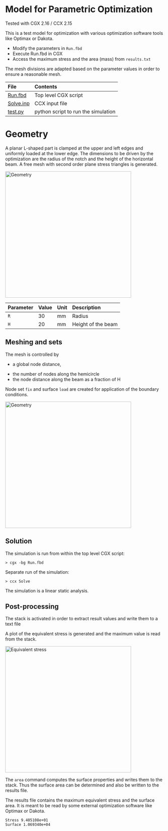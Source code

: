 # Model for Parametric Optimization

Tested with CGX 2.16 / CCX 2.15

This is a test model for optimization with various optimization software tools like Optimax or Dakota.

* Modify the parameters in `Run.fbd`
* Execute Run.fbd in CGX
* Access the maximum stress and the area (mass) from `results.txt`

The mesh divisions are adapted based on the parameter values in order to ensure a reasonable mesh.

| File                     | Contents                                                       |
| :-------                 | :-------------                                                 |
| [Run.fbd](Run.fbd)       | Top level CGX script                                           |
| [Solve.inp](Solve.inp)   | CCX input file                                                 |
| [test.py](test.py)       | python script to run the simulation                            |

# Geometry

A planar L-shaped part is clamped at the upper and left edges and uniformly loaded at the lower edge.
The dimensions to be driven by the optimization are the radius of the notch and the height of the horizontal beam.
A free mesh with second order plane stress triangles is generated.

<img src="Optimax-example.png" width="400" title="Geometry">


Parameter | Value | Unit | Description
:--       | :--   | :--  | :--
`R`       | 30    | mm   | Radius
`H`      | 20    | mm   | Height of the beam


## Meshing and sets
The mesh is controlled by
* a global node distance,
+ the number of nodes along the hemicircle
+ the node distance along the beam as a fraction of H

Node set `fix` and surface `load` are created for application of the boundary conditions.

<img src="sets.png" width="400" title="Geometry">



## Solution

The simulation is run from within the top level CGX script:
```
> cgx -bg Run.fbd
```
Separate run of the simulation:
```
> ccx Solve
```
The simulation is a linear static analysis.

## Post-processing

The stack is activated in order to extract result values and write them to a text file

A plot of the equivalent stress is generated and the maximum value is read from the stack.

<img src="se.png" width="400" title="Equivalent stress">


The `area` command computes the surface properties and writes them to the stack.
Thus the surface area can be determined and also be written to the results file.

The results file contains the maximum equivalent stress and the surface area. It is meant to be read by some external optimization software like Optimax or Dakota.

```
Stress 9.405108e+01
Surface 1.069340e+04
```
